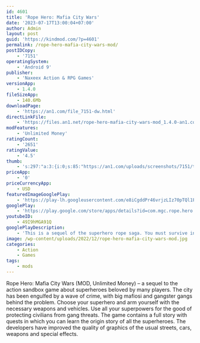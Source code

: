 ```yaml
---
id: 4601
title: 'Rope Hero: Mafia City Wars'
date: '2023-07-17T13:00:04+07:00'
author: Admin
layout: post
guid: 'https://kindmod.com/?p=4601'
permalink: /rope-hero-mafia-city-wars-mod/
postIDCopy:
    - '7151'
operatingSystem:
    - 'Android 9'
publisher:
    - 'Naxeex Action & RPG Games'
versionApp:
    - 1.4.0
fileSizeApp:
    - 140.6Mb
downloadPage:
    - 'https://an1.com/file_7151-dw.html'
directLinkFile:
    - 'https://files.an1.net/rope-hero-mafia-city-wars-mod_1.4.0-an1.com.apk'
modFeatures:
    - 'Unlimited Money'
ratingCount:
    - '2651'
ratingValue:
    - '4.5'
thumb:
    - 's:297:"a:3:{i:0;s:85:"https://an1.com/uploads/screenshots/7151/thumbs/rope-hero-mafia-city-wars-534610.webp";i:1;s:85:"https://an1.com/uploads/screenshots/7151/thumbs/rope-hero-mafia-city-wars-169155.webp";i:2;s:85:"https://an1.com/uploads/screenshots/7151/thumbs/rope-hero-mafia-city-wars-599994.webp";}";'
priceApp:
    - '0'
priceCurrencyApp:
    - USD
featuredImageGooglePlay:
    - 'https://play-lh.googleusercontent.com/e8iCgddPr46vrjzLIz70pTQl1F9RnitaVSEdVAYPiHV1N_UnqAyRQ0AasIiRVxwmEM0'
googlePlay:
    - 'https://play.google.com/store/apps/details?id=com.mgc.rope.hero.three'
youtubeID:
    - 49I9hMGA91Q
googlePlayDescription:
    - 'This is a sequel of the superhero rope saga. You must survive in a large open world and defeat all enemies. A man with a hook will have to prove to the whole city that he is the real hero. Your guy is waiting for a new improved location with a lot of quests, small missions and a bunch of fierce enemies. Enemies will wait for you on the streets of the city among passers-by. You must always be on the alert. Identify criminals among the inhabitants of the city and destroy them by any means.Explore this dangerous city, find tasks for yourself. A mini map will help you understand what is located in this metropolis.Find free resources and collect daily rewards. You can get: first-aid kit, weapons, ammo of coins and crystals.'
image: /wp-content/uploads/2022/12/rope-hero-mafia-city-wars-mod.jpg
categories:
    - Action
    - Games
tags:
    - mods
---
```


Rope Hero: Mafia City Wars (MOD, Unlimited Money) – a sequel to the action sandbox game about superheroes beloved by many players. The city has been engulfed by a wave of crime, with big mafiosi and gangster gangs behind the problem. Choose your superhero and arm yourself with the necessary weapons and vehicles. Use all your superpowers for the good of protecting civilians from gang threats. The game contains a full story with quests in which you can learn the origin story of all the superheroes. The developers have improved the quality of graphics of the usual streets, cars, weapons and special effects.